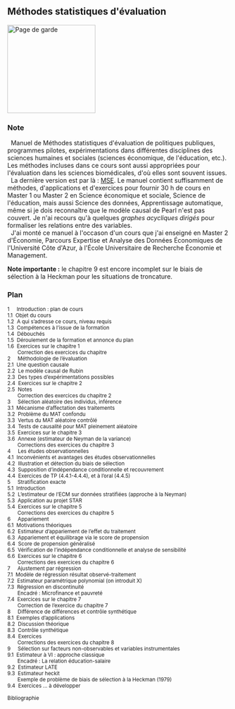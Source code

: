 ## Méthodes statistiques d'évaluation

<img src="http://www.evens-salies.com/pagedegarde.png" alt="Page de garde" width="200">

### Note

&nbsp;&nbsp;Manuel de Méthodes statistiques d'évaluation de politiques publiques, programmes pilotes, expérimentations dans différentes disciplines des sciences humaines et sociales (sciences économique, de l'éducation, etc.). Les méthodes incluses dans ce cours sont aussi appropriées pour l'évaluation dans les sciences biomédicales, d'où elles sont souvent issues.</br>
&nbsp;&nbsp;La dernière version est par là : [MSE](http://www.evens-salies.com/2024_MSE.pdf). Le manuel contient suffisamment de méthodes, d'applications et d'exercices pour fournir 30 h de cours en Master 1 ou Master 2 en Science économique et sociale, Science de l'éducation, mais aussi Science des données, Apprentissage automatique, même si je dois reconnaître que le modèle causal de Pearl n'est pas couvert. Je n'ai recours qu'à quelques *graphes acycliques dirigés* pour formaliser les relations entre des variables.</br>
&nbsp;&nbsp;J'ai monté ce manuel à l'occason d'un cours que j'ai enseigné en Master 2 d'&Eacute;conomie, Parcours Expertise et Analyse des Données &Eacute;conomiques de l'Université Côte d'Azur, à l'&Eacute;cole Universitaire de Recherche &Eacute;conomie et Management.

**Note importante :** le chapitre 9 est encore incomplet sur le biais de sélection à la Heckman pour les situations de troncature.

### Plan
<sub>
1&nbsp;&nbsp;&nbsp;&nbsp;&nbsp;Introduction : plan de cours<br/>
1.1&nbsp;&nbsp;Objet du cours<br/>
1.2&nbsp;&nbsp;A qui s’adresse ce cours, niveau requis<br/>
1.3&nbsp;&nbsp;Compétences à l’issue de la formation<br/>
1.4&nbsp;&nbsp;Débouchés<br/>
1.5&nbsp;&nbsp;Déroulement de la formation et annonce du plan<br/>
1.6&nbsp;&nbsp;Exercices sur le chapitre 1<br/>
&nbsp;&nbsp;&nbsp;&nbsp;&nbsp;&nbsp;&nbsp;Correction des exercices du chapitre<br/>
2&nbsp;&nbsp;&nbsp;&nbsp;&nbsp;Méthodologie de l’évaluation<br/>
2.1&nbsp;&nbsp;Une question causale<br/>
2.2&nbsp;&nbsp;Le modèle causal de Rubin<br/>
2.3&nbsp;&nbsp;Des types d’expérimentations possibles<br/>
2.4&nbsp;&nbsp;Exercices sur le chapitre 2<br/>
2.5&nbsp;&nbsp;Notes<br/>
&nbsp;&nbsp;&nbsp;&nbsp;&nbsp;&nbsp;&nbsp;Correction des exercices du chapitre 2<br/>
3&nbsp;&nbsp;&nbsp;&nbsp;&nbsp;Sélection aléatoire des individus, inférence<br/>
3.1&nbsp;&nbsp;Mécanisme d’affectation des traitements<br/>
3.2&nbsp;&nbsp;Problème du MAT confondu<br/>
3.3&nbsp;&nbsp;Vertus du MAT aléatoire contrôlé<br/>
3.4&nbsp;&nbsp;Tests de causalité pour MAT pleinement aléatoire<br/>
3.5&nbsp;&nbsp;Exercices sur le chapitre 3<br/>
3.6&nbsp;&nbsp;Annexe (estimateur de Neyman de la variance)<br/>
&nbsp;&nbsp;&nbsp;&nbsp;&nbsp;&nbsp;&nbsp;Corrections des exercices du chapitre 3<br/>
4&nbsp;&nbsp;&nbsp;&nbsp;&nbsp;Les études observationnelles<br/>
4.1&nbsp;&nbsp;Inconvénients et avantages des études observationnelles<br/>
4.2&nbsp;&nbsp;Illustration et détection du biais de sélection<br/>
4.3&nbsp;&nbsp;Supposition d’indépendance conditionnelle et recouvrement<br/>
4.4&nbsp;&nbsp;Exercices de TP (4.4.1-4.4.4), et à l’oral (4.4.5)<br/>
5&nbsp;&nbsp;&nbsp;&nbsp;&nbsp;Stratification exacte<br/>
5.1&nbsp;&nbsp;Introduction<br/>
5.2&nbsp;&nbsp;L’estimateur de l’ECM sur données stratifiées (approche à la Neyman)<br/>
5.3&nbsp;&nbsp;Application au projet STAR<br/>
5.4&nbsp;&nbsp;Exercices sur le chapitre 5<br/>
&nbsp;&nbsp;&nbsp;&nbsp;&nbsp;&nbsp;&nbsp;Corrections des exercices du chapitre 5<br/>
6&nbsp;&nbsp;&nbsp;&nbsp;&nbsp;Appariement<br/>
6.1&nbsp;&nbsp;Motivations théoriques<br/>
6.2&nbsp;&nbsp;Estimateur d’appariement de l’effet du traitement<br/>
6.3&nbsp;&nbsp;Appariement et équilibrage via le score de propension<br/>
6.4&nbsp;&nbsp;Score de propension généralisé<br/>
6.5&nbsp;&nbsp;Vérification de l’indépendance conditionnelle et analyse de sensibilité<br/>
6.6&nbsp;&nbsp;Exercices sur le chapitre 6<br/>
&nbsp;&nbsp;&nbsp;&nbsp;&nbsp;&nbsp;&nbsp;Corrections des exercices du chapitre 6<br/>
7&nbsp;&nbsp;&nbsp;&nbsp;&nbsp;Ajustement par régression<br/>
7.1&nbsp;&nbsp;Modèle de régression résultat observé-traitement<br/>
7.2&nbsp;&nbsp;Estimateur paramétrique polynomial (on introduit X)<br/>
7.3&nbsp;&nbsp;Régression en discontinuité<br/>
&nbsp;&nbsp;&nbsp;&nbsp;&nbsp;&nbsp;&nbsp;Encadré : Microfinance et pauvreté<br/>
7.4&nbsp;&nbsp;Exercices sur le chapitre 7<br/>
&nbsp;&nbsp;&nbsp;&nbsp;&nbsp;&nbsp;&nbsp;Correction de l’exercice du chapitre 7<br/>
8&nbsp;&nbsp;&nbsp;&nbsp;&nbsp;Différence de différences et contrôle synthétique<br/>
8.1&nbsp;&nbsp;Exemples d’applications<br/>
8.2&nbsp;&nbsp;Discussion théorique<br/>
8.3&nbsp;&nbsp;Contrôle synthétique<br/>
8.4&nbsp;&nbsp;Exercices<br/>
&nbsp;&nbsp;&nbsp;&nbsp;&nbsp;&nbsp;&nbsp;Corrections des exercices du chapitre 8<br/>
9&nbsp;&nbsp;&nbsp;&nbsp;&nbsp;Sélection sur facteurs non-observables et variables instrumentales<br/>
9.1&nbsp;&nbsp;Estimateur à VI : approche classique<br/>
&nbsp;&nbsp;&nbsp;&nbsp;&nbsp;&nbsp;&nbsp;Encadré : La relation éducation-salaire<br/>
9.2&nbsp;&nbsp;Estimateur LATE<br/>
9.3&nbsp;&nbsp;Estimateur heckit<br/>
&nbsp;&nbsp;&nbsp;&nbsp;&nbsp;&nbsp;&nbsp;Exemple de problème de biais de sélection à la Heckman (1979)<br/>
9.4&nbsp;&nbsp;Exercices ... à développer<br/><br/>
Bibliographie</sub>
<!-- https://syllabus.univ-cotedazur.fr/fr/course-info/bbd08666-ad1e-41ff-a8c3-db6bd155e4a6/view/light >
